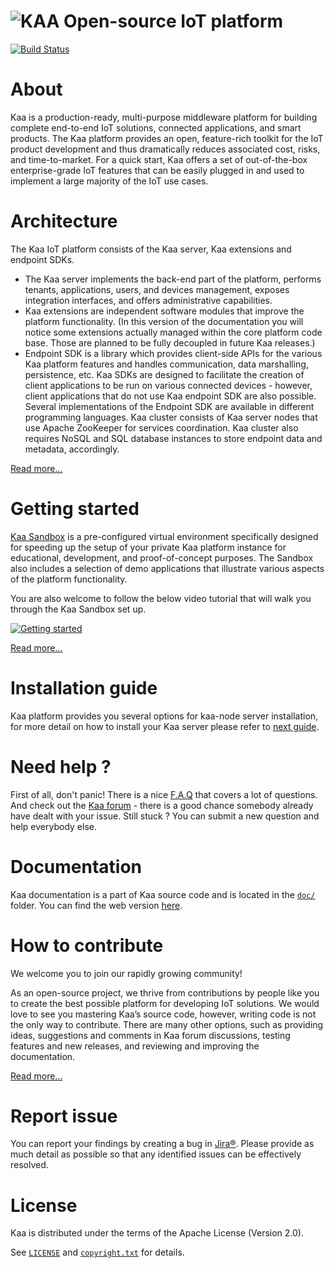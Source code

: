 # ![KAA](https://github.com/kaaproject/kaa/blob/master/gh-pages-stub/public/kaa-avatar.png?raw=true) Open-source IoT platform

[![Build Status](https://jenkins.kaaproject.org:52001/buildStatus/icon?job=kaa_develop_daily)](https://jenkins.kaaproject.org:52001/job/kaa_develop_daily)

# About

Kaa is a production-ready, multi-purpose middleware platform for building complete end-to-end IoT solutions, connected applications, and smart products. The Kaa platform provides an open, feature-rich toolkit for the IoT product development and thus dramatically reduces associated cost, risks, and time-to-market. For a quick start, Kaa offers a set of out-of-the-box enterprise-grade IoT features that can be easily plugged in and used to implement a large majority of the IoT use cases.

# Architecture

The Kaa IoT platform consists of the Kaa server, Kaa extensions and endpoint SDKs.

* The Kaa server implements the back-end part of the platform, performs tenants, applications, users, and devices management, exposes integration interfaces, and offers administrative capabilities.
* Kaa extensions are independent software modules that improve the platform functionality. (In this version of the documentation you will notice some extensions actually managed within the core platform code base. Those are planned to be fully decoupled in future Kaa releases.)
* Endpoint SDK is a library which provides client-side APIs for the various Kaa platform features and handles communication, data marshalling, persistence, etc. Kaa SDKs are designed to facilitate the creation of client applications to be run on various connected devices - however, client applications that do not use Kaa endpoint SDK are also possible. Several implementations of the Endpoint SDK are available in different programming languages.
Kaa cluster consists of Kaa server nodes that use Apache ZooKeeper for services coordination. Kaa cluster also requires NoSQL and SQL database instances to store endpoint data and metadata, accordingly.

[Read more...](http://kaaproject.github.io/kaa/docs/v0.10.0/Architecture-overview/)

# Getting started

[Kaa Sandbox](http://www.kaaproject.org/download-kaa/) is a pre-configured virtual environment specifically designed for speeding up the setup of your private Kaa platform instance for educational, development, and proof-of-concept purposes. The Sandbox also includes a selection of demo applications that illustrate various aspects of the platform functionality.

You are also welcome to follow the below video tutorial that will walk you through the Kaa Sandbox set up.

[![Getting started](http://img.youtube.com/vi/ynbxcRdgXFU/0.jpg)](https://youtu.be/ynbxcRdgXFU)

[Read more...](http://kaaproject.github.io/kaa/docs/v0.10.0/Getting-started/)

# Installation guide

Kaa platform provides you several options for kaa-node server installation, for more detail on how to install your Kaa server please refer to [next guide](http://kaaproject.github.io/kaa/docs/v0.10.0/Administration-guide/System-installation/).

# Need help ?

First of all, don't panic! 
There is a nice [F.A.Q](http://docs.kaaproject.org/display/KAA/Frequently+asked+questions) that covers a lot of questions. And check out the [Kaa forum](http://www.kaaproject.org/forum/) - there is a good chance somebody already have dealt with your issue. Still stuck ? You can submit a new question and help everybody else.

# Documentation

Kaa documentation is a part of Kaa source code and is located in the [`doc/`](https://github.com/kaaproject/kaa/tree/master/doc) folder. You can find the web version [here](http://kaaproject.github.io/kaa).

# How to contribute

We welcome you to join our rapidly growing community!

As an open-source project, we thrive from contributions by people like you to create the best possible platform for developing IoT solutions. We would love to see you mastering Kaa’s source code, however, writing code is not the only way to contribute. There are many other options, such as providing ideas, suggestions and comments in Kaa forum discussions, testing features and new releases, and reviewing and improving the documentation.

[Read more...](http://kaaproject.github.io/kaa/docs/v0.10.0/Customization-guide/How-to-contribute/)

# Report issue

You can report your findings by creating a bug in [Jira®](http://jira.kaaproject.org/browse/KAA/). Please provide as much detail as possible so that any identified issues can be effectively resolved.

# License

Kaa is distributed under the terms of the Apache License (Version 2.0).

See [`LICENSE`](https://github.com/kaaproject/kaa/blob/master/LICENSE) and [`copyright.txt`](https://github.com/kaaproject/kaa/blob/master/copyright.txt) for details.